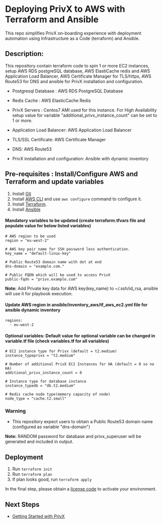 # Deploying PrivX to AWS with Terraform and Ansible 
This repo simplifies PrivX on-boarding experience with deployment automation using Infrastructure as a Code (terraform) and Ansible.


## Description:
This repository contain terraform code to spin 1 or more EC2 instances, setup AWS RDS postgreSQL database, AWS ElastiCache redis and AWS Application Load Balancer, AWS Certificate Manager for TLS/https, AWS Route53 for DNS and ansible for PrivX installation and configuration.

* Postgresql Database : AWS RDS PostgreSQL Database

* Redis Cache  : AWS ElasticCache Redis 

* PrivX Servers :  Centos7 AMI used for this instance. For High Availability setup value for variable "additional_privx_instance_count" can be set to 1 or more. 

* Application Load Balancer: AWS Application Load Balancer

* TLS/SSL Certificate: AWS Certificate Manager 

* DNS: AWS Route53

* PrivX installation and configuration: Ansible with dynamic inventory

## Pre-requisites : Install/Configure AWS and Terraform and update variables

1.  Install [Git](https://git-scm.com/downloads)
1.  Install [AWS CLI](https://aws.amazon.com/cli/) and use `aws configure` command to configure it.
1.  Install [Terraform](https://www.terraform.io/).
1.  Install [Ansible](https://docs.ansible.com/ansible/latest/installation_guide/intro_installation.html#installing-ansible-on-rhel-centos-or-fedora)

#### Mandatory variables to be updated (create terraform.tfvars file and populate value for below listed variables)
```
# AWS region to be used
region = "eu-west-2"

# AWS key pair name for SSH password less authentication.
key_name = "default-linux-key"

# Public Route53 domain name with dot at end
dns-domain = "example.com."

# Public FQDN which will be used to access PrivX
public-fqdn = "privx.example.com"
```

**Note:** Add Private key data for AWS key(key_name) to ~/.ssh/id_rsa, ansible will use it for playbook execution.


#### Update AWS region in ansible/inventory_aws/tf_aws_ec2.yml file for ansible dynamic inventory  
```
regions:
  - eu-west-2
```

#### Optional variables: Default value for optional variable can be changed in variable.tf file (check variables.tf for all variables)
```
# EC2 instance type for Privx (default = t2.medium)
instance_typeprivx = "t2.medium"

# Number of additional PrivX EC2 Instances for HA (default = 0 so no HA)
additional_privx_instance_count = 0

# Instance type for database instance
instance_typedb = "db.t2.medium"

# Redis cache node type(memory capacity of node)
node_type = "cache.t2.small"
```

### Warning
* This repository expect users to obtain a Public Route53 domain name (configured as variable "dns-domain")

**Note:** RANDOM password for database and privx_superuser will be generated and included in output.


## Deployment
1. Run `terraform init`
1. Run `terraform plan` 
1. If plan looks good, run `terraform apply`

In the final step, please obtain a [license code](https://info.ssh.com/privx-free-access-management-software) to activate your environment.
   
## Next Steps
 * [Getting Started with PrivX](https://privx.docs.ssh.com/docs)

 